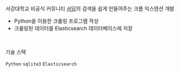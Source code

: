 서강대학교 비공식 커뮤니티 [서담](http://www.ssodam.com/)의 검색을 쉽게 만들어주는 크롬 익스텐션 개발

- Python을 이용한 크롤링 프로그램 작성
- 크롤링된 데이터를 Elasticsearch 데이터베이스에 저장

&nbsp;

기술 스택

`Python` `sqlite3` `Elasticsearch`
